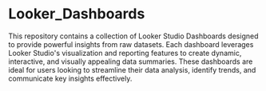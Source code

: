 # Looker_Dashboards
 
This repository contains a collection of Looker Studio Dashboards designed to provide powerful insights from raw datasets. Each dashboard leverages Looker Studio's visualization and reporting features to create dynamic, interactive, and visually appealing data summaries. These dashboards are ideal for users looking to streamline their data analysis, identify trends, and communicate key insights effectively.